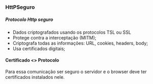 ### HttPSeguro

##### Protocolo Http seguro

- Dados criptografados usando os protocolos TSL ou SSL
- Protege contra a interceptação (MITM);
- Criptografa todas as informações: URL, cookies, headers, body;
- Usa certificados digitais;

#### Certificado <> Protocolo 

Para essa comunicação ser seguro o servidor e o browser deve ter certificados instalados nele.